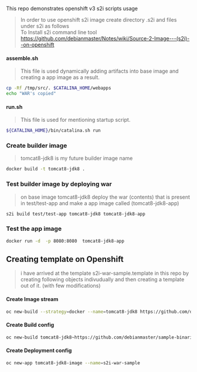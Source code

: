 
This repo demonstrates openshift v3 s2i scripts usage

> In order to use openshift s2i image  create directory  .s2i and files under s2i as follows   
> To Install s2i command line tool https://github.com/debianmaster/Notes/wiki/Source-2-Image---(s2i)--on-openshift    


#### assemble.sh  
> This file is used dynamically adding artifacts into base image and creating a app image as a result.   

```sh
cp -Rf /tmp/src/. $CATALINA_HOME/webapps
echo "WAR's copied"
```

#### run.sh
> This file is used for mentioning startup script.   

```sh
${CATALINA_HOME}/bin/catalina.sh run
```

### Create builder image
> tomcat8-jdk8  is my future builder image name   

```sh
docker build -t tomcat8-jdk8 .
```

### Test builder image by deploying war
>  on base image tomcat8-jdk8 deploy the war (contents) that is present in test/test-app and make a app image called (tomcat8-jdk8-app)   

```sh
s2i build test/test-app tomcat8-jdk8 tomcat8-jdk8-app
```

### Test the app image
```sh
docker run -d  -p 8080:8080  tomcat8-jdk8-app 
```

## Creating template on Openshift 

> i have arrived at the template  s2i-war-sample.template in this repo by creating following objects indivudually and then creating a template out of it.  (with few modifications)   

#### Create Image stream
```sh
oc new-build --strategy=docker --name=tomcat8-jdk8 https://github.com/debianmaster/openshift-s2i-example.git
```

#### Create Build config
```sh
oc new-build tomcat8-jdk8~https://github.com/debianmaster/sample-binaries.git --name='tomcat8-jdk8-image'
```

#### Create Deployment config
```sh
oc new-app tomcat8-jdk8-image --name=s2i-war-sample
```


